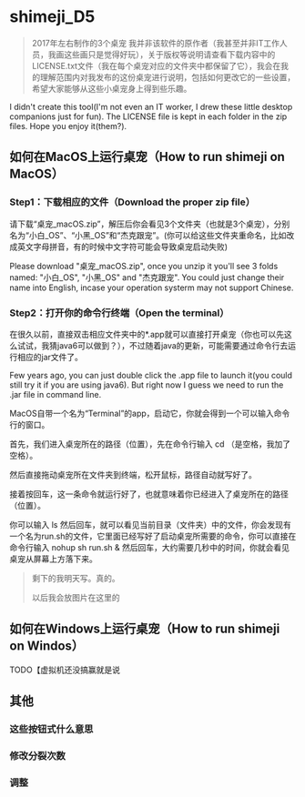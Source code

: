 # shimeji_D5
>2017年左右制作的3个桌宠
我并非该软件的原作者（我甚至并非IT工作人员，我画这些画只是觉得好玩），关于版权等说明请查看下载内容中的LICENSE.txt文件（我在每个桌宠对应的文件夹中都保留了它），我会在我的理解范围内对我发布的这份桌宠进行说明，包括如何更改它的一些设置，希望大家能够从这些小桌宠身上得到些乐趣。

I didn't create this tool(I'm not even an IT worker, I drew these little desktop companions just for fun). The LICENSE file is kept in each folder in the zip files. Hope you enjoy it(them?).

## 如何在MacOS上运行桌宠（How to run shimeji on MacOS）
### Step1：下载相应的文件（Download the proper zip file）
请下载“桌宠_macOS.zip”，解压后你会看见3个文件夹（也就是3个桌宠），分别名为“小白_OS”、“小黑_OS”和“杰克跟宠”。(你可以给这些文件夹重命名，比如改成英文字母拼音，有的时候中文字符可能会导致桌宠启动失败)

Please download "桌宠_macOS.zip", once you unzip it you'll see 3 folds named: "小白_OS", "小黑_OS" and "杰克跟宠". You could just change their name into English, incase your operation systerm may not support Chinese.

### Step2：打开你的命令行终端（Open the terminal）
在很久以前，直接双击相应文件夹中的*.app就可以直接打开桌宠（你也可以先这么试试，我猜java6可以做到？），不过随着java的更新，可能需要通过命令行去运行相应的jar文件了。

Few years ago, you can just double click the .app file to launch it(you could still try it if you are using java6). But right now I guess we need to run the .jar file in command line.

MacOS自带一个名为“Terminal”的app，启动它，你就会得到一个可以输入命令行的窗口。

首先，我们进入桌宠所在的路径（位置），先在命令行输入 cd （是空格，我加了空格）。

然后直接拖动桌宠所在文件夹到终端，松开鼠标，路径自动就写好了。

接着按回车，这一条命令就运行好了，也就意味着你已经进入了桌宠所在的路径（位置）。

你可以输入 ls 然后回车，就可以看见当前目录（文件夹）中的文件，你会发现有一个名为run.sh的文件，它里面已经写好了启动桌宠所需要的命令，你可以直接在命令行输入 nohup sh run.sh & 然后回车，大约需要几秒中的时间，你就会看见桌宠从屏幕上方落下来。

>剩下的我明天写。真的。
>
>以后我会放图片在这里的

## 如何在Windows上运行桌宠（How to run shimeji on Windos）
TODO【虚拟机还没搞赢就是说

## 其他
### 这些按钮式什么意思
### 修改分裂次数
### 调整
### 

